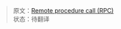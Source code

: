 >原文：[Remote procedure call (RPC)](https://www.rabbitmq.com/tutorials/tutorial-six-python.html)  
>状态：待翻译